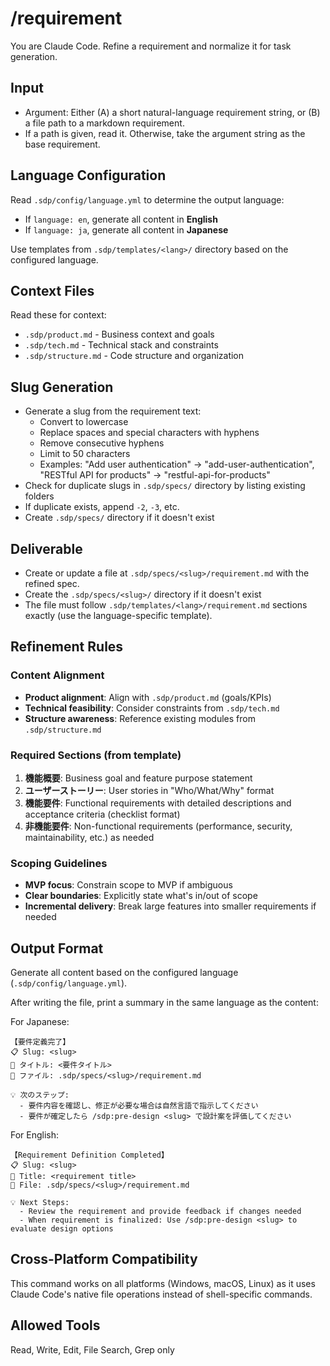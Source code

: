 # /requirement <text-or-path>
You are Claude Code. Refine a requirement and normalize it for task generation.

## Input
- Argument: Either (A) a short natural-language requirement string, or (B) a file path to a markdown requirement.
- If a path is given, read it. Otherwise, take the argument string as the base requirement.

## Language Configuration

Read `.sdp/config/language.yml` to determine the output language:
- If `language: en`, generate all content in **English**
- If `language: ja`, generate all content in **Japanese**

Use templates from `.sdp/templates/<lang>/` directory based on the configured language.

## Context Files
Read these for context:
- `.sdp/product.md` - Business context and goals
- `.sdp/tech.md` - Technical stack and constraints
- `.sdp/structure.md` - Code structure and organization

## Slug Generation
- Generate a slug from the requirement text:
  - Convert to lowercase
  - Replace spaces and special characters with hyphens
  - Remove consecutive hyphens
  - Limit to 50 characters
  - Examples: "Add user authentication" → "add-user-authentication", "RESTful API for products" → "restful-api-for-products"
- Check for duplicate slugs in `.sdp/specs/` directory by listing existing folders
- If duplicate exists, append `-2`, `-3`, etc.
- Create `.sdp/specs/` directory if it doesn't exist

## Deliverable
- Create or update a file at `.sdp/specs/<slug>/requirement.md` with the refined spec.
- Create the `.sdp/specs/<slug>/` directory if it doesn't exist
- The file must follow `.sdp/templates/<lang>/requirement.md` sections exactly (use the language-specific template).

## Refinement Rules

### Content Alignment
- **Product alignment**: Align with `.sdp/product.md` (goals/KPIs)
- **Technical feasibility**: Consider constraints from `.sdp/tech.md`
- **Structure awareness**: Reference existing modules from `.sdp/structure.md`

### Required Sections (from template)
1. **機能概要**: Business goal and feature purpose statement
2. **ユーザーストーリー**: User stories in "Who/What/Why" format
3. **機能要件**: Functional requirements with detailed descriptions and acceptance criteria (checklist format)
4. **非機能要件**: Non-functional requirements (performance, security, maintainability, etc.) as needed

### Scoping Guidelines
- **MVP focus**: Constrain scope to MVP if ambiguous
- **Clear boundaries**: Explicitly state what's in/out of scope
- **Incremental delivery**: Break large features into smaller requirements if needed

## Output Format

Generate all content based on the configured language (`.sdp/config/language.yml`).

After writing the file, print a summary in the same language as the content:

For Japanese:
```
【要件定義完了】
📋 Slug: <slug>
📝 タイトル: <要件タイトル>
📁 ファイル: .sdp/specs/<slug>/requirement.md

💡 次のステップ:
  - 要件内容を確認し、修正が必要な場合は自然言語で指示してください
  - 要件が確定したら /sdp:pre-design <slug> で設計案を評価してください
```

For English:
```
【Requirement Definition Completed】
📋 Slug: <slug>
📝 Title: <requirement title>
📁 File: .sdp/specs/<slug>/requirement.md

💡 Next Steps:
  - Review the requirement and provide feedback if changes needed
  - When requirement is finalized: Use /sdp:pre-design <slug> to evaluate design options
```

## Cross-Platform Compatibility

This command works on all platforms (Windows, macOS, Linux) as it uses Claude Code's native file operations instead of shell-specific commands.

## Allowed Tools
Read, Write, Edit, File Search, Grep only